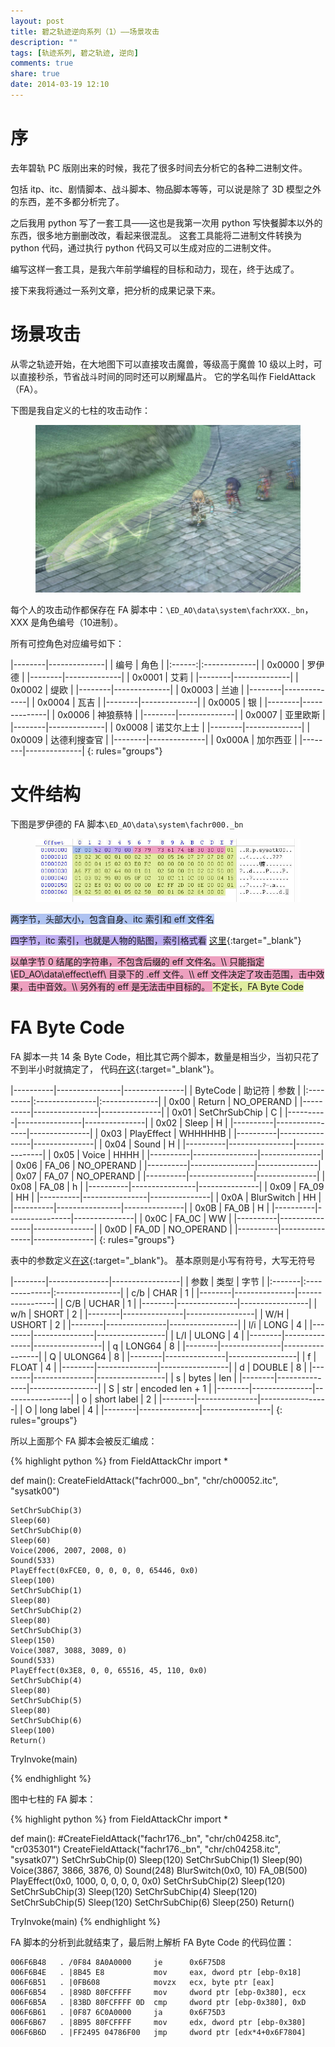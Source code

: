 ```yaml
---
layout: post
title: 碧之轨迹逆向系列（1）——场景攻击
description: ""
tags: [轨迹系列, 碧之轨迹, 逆向]
comments: true
share: true
date: 2014-03-19 12:10
---
```


# 序

去年碧轨 PC 版刚出来的时候，我花了很多时间去分析它的各种二进制文件。

包括 itp、itc、剧情脚本、战斗脚本、物品脚本等等，可以说是除了 3D 模型之外的东西，差不多都分析完了。

之后我用 python 写了一套工具——这也是我第一次用 python 写快餐脚本以外的东西，很多地方删删改改，看起来很混乱。
这套工具能将二进制文件转换为 python 代码，通过执行 python 代码又可以生成对应的二进制文件。

编写这样一套工具，是我六年前学编程的目标和动力，现在，终于达成了。

接下来我将通过一系列文章，把分析的成果记录下来。

# 场景攻击

从零之轨迹开始，在大地图下可以直接攻击魔兽，等级高于魔兽 10 级以上时，可以直接秒杀，节省战斗时间的同时还可以刷耀晶片。
它的学名叫作 FieldAttack（FA）。

下图是我自定义的七柱的攻击动作：

<figure>
    <a href="/images/posts/EDAO-Reverse-Engineering-01-FieldAttack/Arianrhod-Field-Attack.jpg" target="_blank"><img src="/images/posts/EDAO-Reverse-Engineering-01-FieldAttack/Arianrhod-Field-Attack.jpg" alt=""></a>
</figure>

每个人的攻击动作都保存在 FA 脚本中：`\ED_AO\data\system\fachrXXX._bn`，XXX 是角色编号（10进制）。

所有可控角色对应编号如下：

<!--
<table class="kdexample">
    <tr>
        <td>
            <pre class="kdexample-before" align="center">编号</pre>
            <pre class="kdexample-before" align="center"><code>0x0000</code></pre>
            <pre class="kdexample-before" align="center"><code>0x0001</code></pre>
            <pre class="kdexample-before" align="center"><code>0x0002</code></pre>
            <pre class="kdexample-before" align="center"><code>0x0003</code></pre>
            <pre class="kdexample-before" align="center"><code>0x0004</code></pre>
            <pre class="kdexample-before" align="center"><code>0x0005</code></pre>
            <pre class="kdexample-before" align="center"><code>0x0006</code></pre>
            <pre class="kdexample-before" align="center"><code>0x0007</code></pre>
            <pre class="kdexample-before" align="center"><code>0x0008</code></pre>
            <pre class="kdexample-before" align="center"><code>0x0009</code></pre>
            <pre class="kdexample-before" align="center"><code>0x000A</code></pre>
            <pre class="kdexample-before" align="center"><code>0x000F</code></pre>
        </td>
        <td>
            <pre class="kdexample-after-source" align="center">角色</pre>
            <pre class="kdexample-before" align="center"><code>罗伊德</code></pre>
            <pre class="kdexample-before" align="center"><code>艾莉</code></pre>
            <pre class="kdexample-before" align="center"><code>缇欧</code></pre>
            <pre class="kdexample-before" align="center"><code>兰迪</code></pre>
            <pre class="kdexample-before" align="center"><code>瓦吉</code></pre>
            <pre class="kdexample-before" align="center"><code>银</code></pre>
            <pre class="kdexample-before" align="center"><code>神狼蔡特</code></pre>
            <pre class="kdexample-before" align="center"><code>亚里欧斯</code></pre>
            <pre class="kdexample-before" align="center"><code>诺艾尔上士</code></pre>
            <pre class="kdexample-before" align="center"><code>达德利搜查官</code></pre>
            <pre class="kdexample-before" align="center"><code>加尔西亚</code></pre>
            <pre class="kdexample-before" align="center"><code>※魔兽</code></pre>
        </td>
    </tr>
</table>
 -->

|--------|--------------|
|  编号  |  角色        |
|:------:|:-------------|
| 0x0000 | 罗伊德       |
|--------|--------------|
| 0x0001 | 艾莉         |
|--------|--------------|
| 0x0002 | 缇欧         |
|--------|--------------|
| 0x0003 | 兰迪         |
|--------|--------------|
| 0x0004 | 瓦吉         |
|--------|--------------|
| 0x0005 | 银           |
|--------|--------------|
| 0x0006 | 神狼蔡特     |
|--------|--------------|
| 0x0007 | 亚里欧斯     |
|--------|--------------|
| 0x0008 | 诺艾尔上士   |
|--------|--------------|
| 0x0009 | 达德利搜查官 |
|--------|--------------|
| 0x000A | 加尔西亚     |
|--------|--------------|
{: rules="groups"}


# 文件结构

下图是罗伊德的 FA 脚本`\ED_AO\data\system\fachr000._bn`

<figure>
    <a href="/images/posts/EDAO-Reverse-Engineering-01-FieldAttack/Field-Attack-File.jpg" target="_blank"><img src="/images/posts/EDAO-Reverse-Engineering-01-FieldAttack/Field-Attack-File.jpg" alt=""></a>
</figure>

<span style="background-color: rgb(175,195,241)">
两字节，头部大小，包含自身、itc 索引和 eff 文件名
</span>

<span style="background-color: rgb(191,175,241)">四字节，itc 索引，也就是人物的贴图，索引格式看</span>
[这里](https://github.com/Arianrhod/Arianrhod/blob/master/Source/Hooks/EDAO/Decompiler/Base/EDAOBase.py#L177){:target="_blank"}

<span style="background-color: rgb(237,160,191)">
以单字节 0 结尾的字符串，不包含后缀的 eff 文件名。\\
只能指定 \ED_AO\data\effect\eff\ 目录下的 .eff 文件。\\
eff 文件决定了攻击范围，击中效果，击中音效。\\
另外有的 eff 是无法击中目标的。
</span>

<span style="background-color: rgb(224,237,160)">
不定长，FA Byte Code
</span>

# FA Byte Code

FA 脚本一共 14 条 Byte Code，相比其它两个脚本，数量是相当少，当初只花了不到半小时就搞定了，
代码[在这](https://github.com/Arianrhod/Arianrhod/blob/master/Source/Hooks/EDAO/Decompiler/FieldAttackChr.py#L14){:target="_blank"}。

|----------|----------------|---------------|
| ByteCode | 助记符         |     参数      |
|:---------|:---------------|:--------------|
|  0x00    | Return         | NO_OPERAND    |
|----------|----------------|---------------|
|  0x01    | SetChrSubChip  |  C            |
|----------|----------------|---------------|
|  0x02    | Sleep          |  H            |
|----------|----------------|---------------|
|  0x03    | PlayEffect     |  WHHHHHB      |
|----------|----------------|---------------|
|  0x04    | Sound          |  H            |
|----------|----------------|---------------|
|  0x05    | Voice          |  HHHH         |
|----------|----------------|---------------|
|  0x06    | FA_06          | NO_OPERAND    |
|----------|----------------|---------------|
|  0x07    | FA_07          | NO_OPERAND    |
|----------|----------------|---------------|
|  0x08    | FA_08          |  h            |
|----------|----------------|---------------|
|  0x09    | FA_09          |  HH           |
|----------|----------------|---------------|
|  0x0A    | BlurSwitch     |  HH           |
|----------|----------------|---------------|
|  0x0B    | FA_0B          |  H            |
|----------|----------------|---------------|
|  0x0C    | FA_0C          |  WW           |
|----------|----------------|---------------|
|  0x0D    | FA_0D          | NO_OPERAND    |
|----------|----------------|---------------|
{: rules="groups"}


表中的参数定义[在这](https://github.com/Arianrhod/Arianrhod/blob/master/Source/Hooks/EDAO/Decompiler/Assembler/InstructionTable.py#L263){:target="_blank"}。
基本原则是小写有符号，大写无符号

|--------|---------------|-----------------|
|  参数  | 类型          | 字节            |
|:-------|:--------------|:----------------|
| c/b    | CHAR          | 1               |
|--------|---------------|-----------------|
| C/B    | UCHAR         | 1               |
|--------|---------------|-----------------|
| w/h    | SHORT         | 2               |
|--------|---------------|-----------------|
| W/H    | USHORT        | 2               |
|--------|---------------|-----------------|
| l/i    | LONG          | 4               |
|--------|---------------|-----------------|
| L/I    | ULONG         | 4               |
|--------|---------------|-----------------|
| q      | LONG64        | 8               |
|--------|---------------|-----------------|
| Q      | ULONG64       | 8               |
|--------|---------------|-----------------|
| f      | FLOAT         | 4               |
|--------|---------------|-----------------|
| d      | DOUBLE        | 8               |
|--------|---------------|-----------------|
| s      | bytes         | len             |
|--------|---------------|-----------------|
| S      | str           | encoded len + 1 |
|--------|---------------|-----------------|
| o      | short label   | 2               |
|--------|---------------|-----------------|
| O      | long label    | 4               |
|--------|---------------|-----------------|
{: rules="groups"}


所以上面那个 FA 脚本会被反汇编成：

{% highlight python %}
from FieldAttackChr import *

def main():
    CreateFieldAttack("fachr000._bn", "chr/ch00052.itc", "sysatk00")

    SetChrSubChip(3)
    Sleep(60)
    SetChrSubChip(0)
    Sleep(60)
    Voice(2006, 2007, 2008, 0)
    Sound(533)
    PlayEffect(0xFCE0, 0, 0, 0, 0, 65446, 0x0)
    Sleep(100)
    SetChrSubChip(1)
    Sleep(80)
    SetChrSubChip(2)
    Sleep(80)
    SetChrSubChip(3)
    Sleep(150)
    Voice(3087, 3088, 3089, 0)
    Sound(533)
    PlayEffect(0x3E8, 0, 0, 65516, 45, 110, 0x0)
    SetChrSubChip(4)
    Sleep(80)
    SetChrSubChip(5)
    Sleep(80)
    SetChrSubChip(6)
    Sleep(100)
    Return()

TryInvoke(main)

{% endhighlight %}


图中七柱的 FA 脚本：

{% highlight python %}
from FieldAttackChr import *

def main():
    #CreateFieldAttack("fachr176._bn", "chr/ch04258.itc", "cr035301")
    CreateFieldAttack("fachr176._bn", "chr/ch04258.itc", "sysatk07")
    SetChrSubChip(0)
    Sleep(120)
    SetChrSubChip(1)
    Sleep(90)
    Voice(3867, 3866, 3876, 0)
    Sound(248)
    BlurSwitch(0x0, 10)
    FA_0B(500)
    PlayEffect(0x0, 1000, 0, 0, 0, 0, 0x0)
    SetChrSubChip(2)
    Sleep(120)
    SetChrSubChip(3)
    Sleep(120)
    SetChrSubChip(4)
    Sleep(120)
    SetChrSubChip(5)
    Sleep(120)
    SetChrSubChip(6)
    Sleep(250)
    Return()

TryInvoke(main)
{% endhighlight %}


FA 脚本的分析到此就结束了，最后附上解析 FA Byte Code 的代码位置：

~~~
006F6B48   . /0F84 8A0A0000     je      0x6F75D8
006F6B4E   . |8B45 E8           mov     eax, dword ptr [ebp-0x18]
006F6B51   . |0FB608            movzx   ecx, byte ptr [eax]
006F6B54   . |898D 80FCFFFF     mov     dword ptr [ebp-0x380], ecx
006F6B5A   . |83BD 80FCFFFF 0D  cmp     dword ptr [ebp-0x380], 0xD
006F6B61   . |0F87 6C0A0000     ja      0x6F75D3
006F6B67   . |8B95 80FCFFFF     mov     edx, dword ptr [ebp-0x380]
006F6B6D   . |FF2495 04786F00   jmp     dword ptr [edx*4+0x6F7804]
~~~
